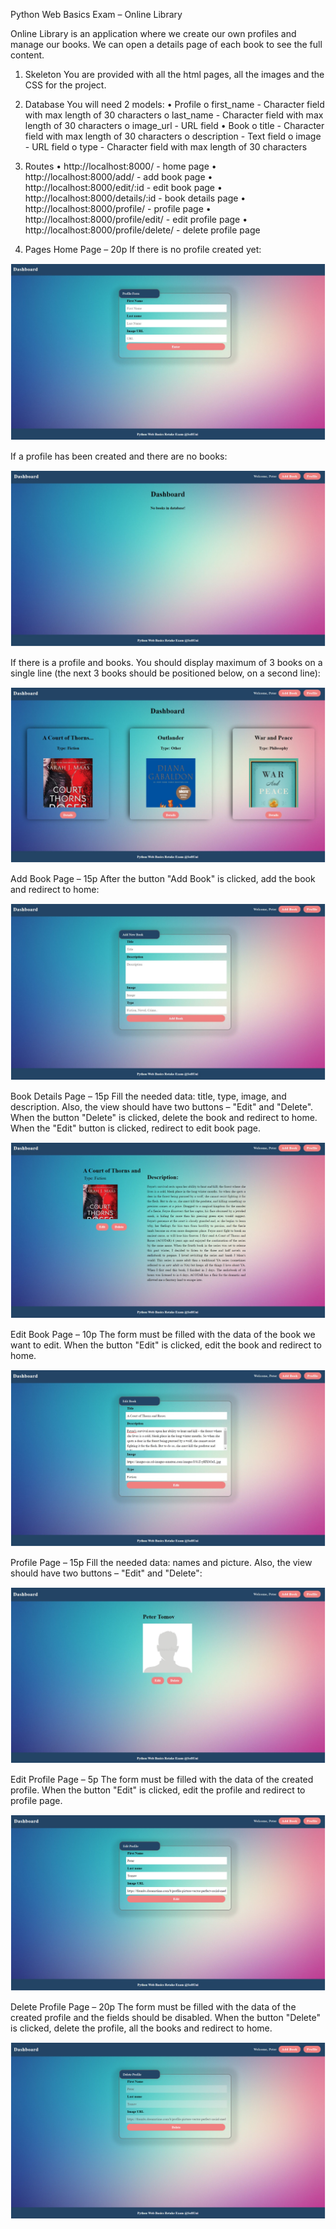 Python Web Basics Exam – Online Library

Online Library is an application where we create our own profiles and manage our books. We can open a details page of each book to see the full content.

1.	Skeleton
You are provided with all the html pages, all the images and the CSS for the project.


2.	Database
You will need 2 models:
•	Profile
o	first_name - Character field with max length of 30 characters
o	last_name - Character field with max length of 30 characters
o	image_url - URL field
•	Book
o	title - Character field with max length of 30 characters
o	description - Text field
o	image - URL field
o	type - Character field with max length of 30 characters


3.	Routes
•	http://localhost:8000/ - home page
•	http://localhost:8000/add/ - add book page
•	http://localhost:8000/edit/:id - edit book page
•	http://localhost:8000/details/:id - book details page
•	http://localhost:8000/profile/ - profile page
•	http://localhost:8000/profile/edit/ - edit profile page
•	http://localhost:8000/profile/delete/ - delete profile page


4.	Pages
Home Page – 20p
If there is no profile created yet:

![img.png](readme_images/img.png)

If a profile has been created and there are no books:

![img_1.png](readme_images/img_1.png)

If there is a profile and books. You should display maximum of 3 books on a single line (the next 3 books should be positioned below, on a second line):

![img_2.png](readme_images/img_2.png)


Add Book Page – 15p
After the button "Add Book" is clicked, add the book and redirect to home:

![img_3.png](readme_images/img_3.png)

Book Details Page – 15p
Fill the needed data: title, type, image, and description. Also, the view should have two buttons – "Edit" and "Delete". When the button "Delete" is clicked, delete the book and redirect to home. When the "Edit" button is clicked, redirect to edit book page.

![img_4.png](readme_images/img_4.png)


Edit Book Page – 10p
The form must be filled with the data of the book we want to edit. When the button "Edit" is clicked, edit the book and redirect to home.


![img_5.png](readme_images/img_5.png)


Profile Page – 15p
Fill the needed data: names and picture. Also, the view should have two buttons – "Edit" and "Delete":

![img_7.png](readme_images/img_7.png)

Edit Profile Page – 5p
The form must be filled with the data of the created profile. When the button "Edit" is clicked, edit the profile and redirect to profile page.


![img_6.png](readme_images/img_6.png)

Delete Profile Page – 20p
The form must be filled with the data of the created profile and the fields should be disabled. When the button "Delete" is clicked, delete the profile, all the books and redirect to home.


![img_8.png](readme_images/img_8.png)
